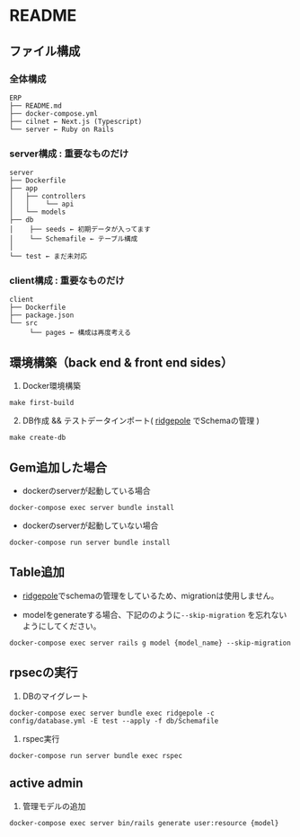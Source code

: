 # README

## ファイル構成
### 全体構成
```
ERP
├── README.md
├── docker-compose.yml
├── cilnet ← Next.js (Typescript)
└── server ← Ruby on Rails
```


### server構成 : 重要なものだけ
```
server
├── Dockerfile
├── app
│   ├── controllers
│   │    └── api
│   └── models
├── db
│    ├── seeds ← 初期データが入ってます
│    └── Schemafile ← テーブル構成
│
└── test ← まだ未対応
```
### client構成 : 重要なものだけ
```
client
├── Dockerfile
├── package.json
└── src
     └── pages ← 構成は再度考える

```

## 環境構築（back end & front end sides）
1. Docker環境構築
```
make first-build
```
2. DB作成 && テストデータインポート( [ridgepole](https://github.com/winebarrel/ridgepole) でSchemaの管理 )

```
make create-db
```


## Gem追加した場合
- dockerのserverが起動している場合
```
docker-compose exec server bundle install
```
- dockerのserverが起動していない場合
```
docker-compose run server bundle install
```


## Table追加

- [ridgepole](https://github.com/winebarrel/ridgepole)でschemaの管理をしているため、migrationは使用しません。

- modelをgenerateする場合、下記ののように`--skip-migration` を忘れないようにしてください。

```
docker-compose exec server rails g model {model_name} --skip-migration
```

## rpsecの実行
1. DBのマイグレート
```
docker-compose exec server bundle exec ridgepole -c config/database.yml -E test --apply -f db/Schemafile
```

1. rspec実行
```
docker-compose run server bundle exec rspec
```

## active admin
1. 管理モデルの追加
```
docker-compose exec server bin/rails generate user:resource {model}
```